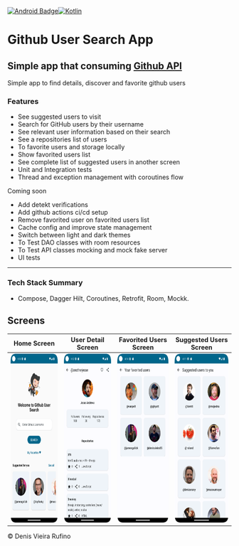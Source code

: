 [![Android Badge](https://img.shields.io/badge/Android-3DDC84?style=for-the-badge&logo=android&logoColor=white)](https://www.android.com/)[![Kotlin](https://img.shields.io/badge/Kotlin-0095D5?&style=for-the-badge&logo=kotlin&logoColor=white)](https://kotlinlang.org/)

# Github User Search App

## Simple app that consuming [Github API](https://docs.github.com/en/rest?apiVersion=2022-11-28)

Simple app to find details, discover and favorite github users 

### Features
- See suggested users to visit
- Search for GitHub users by their username
- See relevant user information based on their search
- See a repositories list of users
- To favorite users and storage locally
- Show favorited users list
- See complete list of suggested users in another screen
- Unit and Integration tests
- Thread and exception management with coroutines flow

Coming soon
- Add detekt verifications
- Add github actions ci/cd setup
- Remove favorited user on favorited users list
- Cache config and improve state management
- Switch between light and dark themes
- To Test DAO classes with room resources 
- To Test API classes mocking and mock fake server 
- UI tests

---

### Tech Stack Summary

- Compose, Dagger Hilt, Coroutines, Retrofit, Room, Mockk.

## Screens

|                           Home Screen                            |                           User Detail Screen                            |                           Favorited Users Screen                            |                           Suggested Users Screen                            |
|:----------------------------------------------------------------:|:-----------------------------------------------------------------------:|:---------------------------------------------------------------------------:|:---------------------------------------------------------------------------:|
| <img src="screenshots/home_screen.png" width="180" height="380"> | <img src="screenshots/user_detail_screen.png" width="180" height="380"> | <img src="screenshots/favorited_users_screen.png" width="180" height="380"> | <img src="screenshots/suggested_users_screen.png" width="180" height="380"> |


© Denis Vieira Rufino